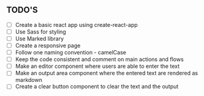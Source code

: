## TODO'S

- [ ] Create a basic react app using create-react-app
- [ ] Use Sass for styling 
- [ ] Use Marked library 
- [ ] Create a responsive page
- [ ] Follow one naming convention - camelCase
- [ ] Keep the code consistent and comment on main actions and flows
- [ ] Make an editor component where users are able to enter the text
- [ ] Make an output area component where the entered text are rendered as markdown
- [ ] Create a clear button component to clear the text and the output 